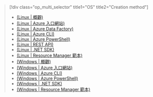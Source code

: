 > [!div class="op_multi_selector" title1="OS" title2="Creation method"]
> * [(Linux | 概觀)](../articles/hdinsight/hdinsight-hadoop-provision-linux-clusters.md)
> * [(Linux | Azure 入口網站)](../articles/hdinsight/hdinsight-hadoop-create-linux-clusters-portal.md)
> * [(Linux | Azure Data Factory)](../articles/hdinsight/hdinsight-hadoop-create-linux-clusters-adf.md)
> * [(Linux | Azure CLI)](../articles/hdinsight/hdinsight-hadoop-create-linux-clusters-azure-cli.md)
> * [(Linux | Azure PowerShell)](../articles/hdinsight/hdinsight-hadoop-create-linux-clusters-azure-powershell.md)
> * [(Linux | REST API)](../articles/hdinsight/hdinsight-hadoop-create-linux-clusters-curl-rest.md)
> * [(Linux | .NET SDK)](../articles/hdinsight/hdinsight-hadoop-create-linux-clusters-dotnet-sdk.md)
> * [(Linux | Resource Manager 範本)](../articles/hdinsight/hdinsight-hadoop-create-linux-clusters-arm-templates.md)
> * [(Windows | 概觀)](../articles/hdinsight/hdinsight-provision-clusters.md)
> * [(Windows | Azure 入口網站)](../articles/hdinsight/hdinsight-hadoop-create-windows-clusters-portal.md)
> * [(Windows | Azure CLI)](../articles/hdinsight/hdinsight-hadoop-create-windows-clusters-cli.md)
> * [(Windows | Azure PowerShell)](../articles/hdinsight/hdinsight-hadoop-create-windows-clusters-powershell.md)
> * [(Windows | .NET SDK)](../articles/hdinsight/hdinsight-hadoop-create-windows-clusters-dotnet-sdk.md)
> * [(Windows | Resource Manager 範本)](../articles/hdinsight/hdinsight-hadoop-create-windows-clusters-arm-templates.md)
> 
> 

